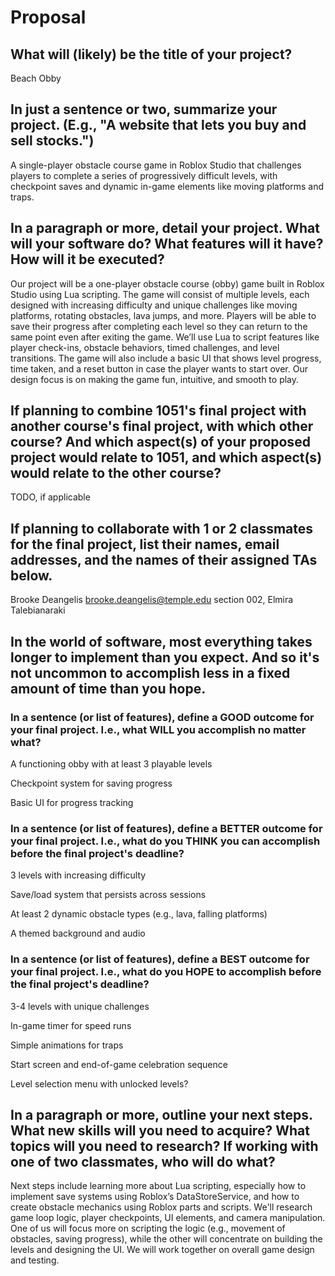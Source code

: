 # Proposal

## What will (likely) be the title of your project?

Beach Obby

## In just a sentence or two, summarize your project. (E.g., "A website that lets you buy and sell stocks.")

A single-player obstacle course game in Roblox Studio that challenges players to complete a series of progressively difficult levels, 
with checkpoint saves and dynamic in-game elements like moving platforms and traps.



## In a paragraph or more, detail your project. What will your software do? What features will it have? How will it be executed?

Our project will be a one-player obstacle course (obby) game built in Roblox Studio using Lua scripting. The game will consist of multiple levels, 
each designed with increasing difficulty and unique challenges like moving platforms, rotating obstacles, lava jumps, and more. Players will be able 
to save their progress after completing each level so they can return to the same point even after exiting the game. We’ll use Lua to script features like player check-ins, 
obstacle behaviors, timed challenges, and level transitions. The game will also include a basic UI that shows level progress, time taken, and a reset button in case the player 
wants to start over. Our design focus is on making the game fun, intuitive, and smooth to play.

## If planning to combine 1051's final project with another course's final project, with which other course? And which aspect(s) of your proposed project would relate to 1051, and which aspect(s) would relate to the other course?

TODO, if applicable

## If planning to collaborate with 1 or 2 classmates for the final project, list their names, email addresses, and the names of their assigned TAs below.

Brooke Deangelis 
brooke.deangelis@temple.edu
section 002, Elmira Talebianaraki
## In the world of software, most everything takes longer to implement than you expect. And so it's not uncommon to accomplish less in a fixed amount of time than you hope.

### In a sentence (or list of features), define a GOOD outcome for your final project. I.e., what WILL you accomplish no matter what?

A functioning obby with at least 3 playable levels

Checkpoint system for saving progress

Basic UI for progress tracking



### In a sentence (or list of features), define a BETTER outcome for your final project. I.e., what do you THINK you can accomplish before the final project's deadline?

3 levels with increasing difficulty

Save/load system that persists across sessions

At least 2 dynamic obstacle types (e.g., lava, falling platforms)

A themed background and audio



### In a sentence (or list of features), define a BEST outcome for your final project. I.e., what do you HOPE to accomplish before the final project's deadline?

3-4 levels with unique challenges

In-game timer for speed runs

Simple animations for traps

Start screen and end-of-game celebration sequence

Level selection menu with unlocked levels?



## In a paragraph or more, outline your next steps. What new skills will you need to acquire? What topics will you need to research? If working with one of two classmates, who will do what?

Next steps include learning more about Lua scripting, especially how to implement save systems using Roblox’s DataStoreService, and how to create obstacle mechanics using 
Roblox parts and scripts. We'll research game loop logic, player checkpoints, UI elements, and camera manipulation. One of us will focus more on scripting the logic 
(e.g., movement of obstacles, saving progress), while the other will concentrate on building the levels and designing the UI. We will work together on overall game design and testing.

